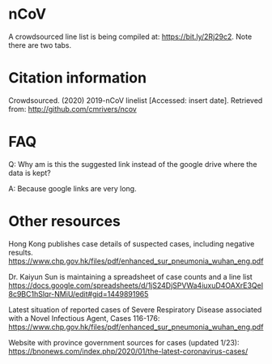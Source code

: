 # nCoV

A crowdsourced line list is being compiled at: https://bit.ly/2Rj29c2. Note there are two tabs.

# Citation information

Crowdsourced. (2020) 2019-nCoV linelist [Accessed: insert date]. Retrieved from: http://github.com/cmrivers/ncov

# FAQ 

Q: Why am is this the suggested link instead of the google drive where the data is kept?

A: Because google links are very long.

# Other resources

Hong Kong publishes case details of suspected cases, including negative results.
https://www.chp.gov.hk/files/pdf/enhanced_sur_pneumonia_wuhan_eng.pdf

Dr. Kaiyun Sun is maintaining a spreadsheet of case counts and a line list
https://docs.google.com/spreadsheets/d/1jS24DjSPVWa4iuxuD4OAXrE3QeI8c9BC1hSlqr-NMiU/edit#gid=1449891965

Latest situation of reported cases of Severe Respiratory Disease associated with a Novel Infectious Agent, Cases 116-176:
https://www.chp.gov.hk/files/pdf/enhanced_sur_pneumonia_wuhan_eng.pdf

Website with province government sources for cases (updated 1/23): 
https://bnonews.com/index.php/2020/01/the-latest-coronavirus-cases/
